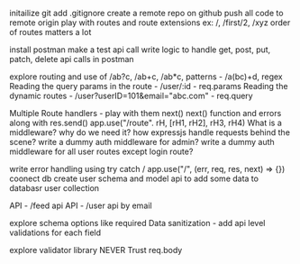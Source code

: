 initailize git
add .gitignore
create a remote repo on github
push all code to remote origin
play with routes and route extensions ex: /, /first/2, /xyz
order of routes matters a lot

install postman
make a test api call
write logic to handle get, post, put, patch, delete api calls in postman

explore routing and use of /ab?c, /ab+c, /ab\*c, patterns - /a(bc)+d, regex
Reading the query params in the route - /user/:id - req.params
Reading the dynamic routes - /user?userID=101&email="abc.com" - req.query

Multiple Route handlers - play with them
next()
next() function and errors along with res.send()
app.use("/route". rH, [rH1, rH2], rH3, rH4)
What is a middleware? why do we need it?
how expressjs handle requests behind the scene?
write a dummy auth middleware for admin?
write a dummy auth middleware for all user routes except login route?

write error handling using try catch / app.use("/", (err, req, res, next) => {})
coonect db
create user schema and model
api to add some data to databasr user collection

API - /feed api
API - /user api by email

explore schema options like required
Data sanitization - add api level validations for each field

explore validator library
NEVER Trust req.body
